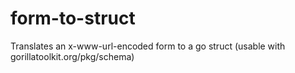 # form-to-struct
Translates an x-www-url-encoded form to a go struct (usable with gorillatoolkit.org/pkg/schema)

